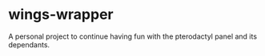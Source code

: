 # wings-wrapper
A personal project to continue having fun with the pterodactyl panel and its dependants.
